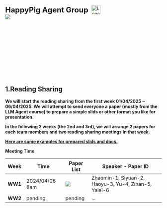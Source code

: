 <div style="display: inline-flex; align-items: center; gap: 10px;">
  <span style="font-size: 24px; font-weight: bold;">HappyPig Agent Group</span>
  <img src="https://github.com/s2029927szm/HappyPig-Agent/blob/main/Groceries/logo.png?raw=true" style="height: 30px; width: auto;" alt="Logo" />
</div>


<!-- Top section: Background image -->
<div style="width: 100%; height: 200px;">
    <img src="https://github.com/s2029927szm/HappyPig-Agent/blob/main/Groceries/loughborough_university_icon.jpg"/><br><br>
</div>

## 1.Reading Sharing

**We will start the reading sharing from the first week 01/04/2025 ~ 06/04/2025. We will attempt to send everyone a paper (mostly from the LLM Agent course) to prepare a simple slids or other format you like for presentation.**

**In the following 2 weeks (the 2nd and 3rd), we will arrange 2 papers for each team members and two reading sharing meetings in that week.**

**[Here are some examples for prepared slids and docs.](https://github.com/s2029927szm/HappyPig-Agent/tree/main/Sliedes_templates)**

**Meeting Time**

| Week | Time | Paper List | Speaker - Paper ID |
| ---- | ----------- | ----- | ----------------------------------------- |
| **WW1** | 2024/04/06 8am | [![](https://img.shields.io/badge/_Reading%20List%20w1_-orange)](https://github.com/s2029927szm/HappyPig-Agent/tree/main/Groceries/Reading_list_w1.txt) | Zhaomin-1, Siyuan-2, Haoyu-3, Yu-4, Zihan-5, Yalei-6 |
| **WW2** | pending | pending | ... |

